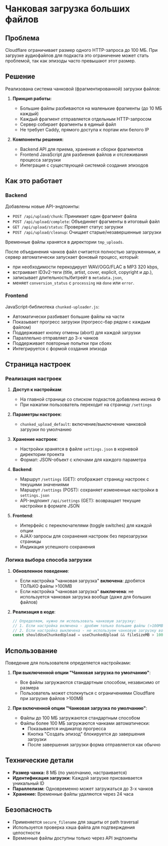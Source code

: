 # Чанковая загрузка больших файлов

## Проблема
Cloudflare ограничивает размер одного HTTP-запроса до 100 МБ. При загрузке аудиофайлов для подкаста это ограничение может стать проблемой, так как эпизоды часто превышают этот размер.

## Решение
Реализована система чанковой (фрагментированной) загрузки файлов:

1. **Принцип работы:**
   - Большие файлы разбиваются на маленькие фрагменты (до 10 МБ каждый)
   - Каждый фрагмент отправляется отдельным HTTP-запросом
   - Сервер собирает фрагменты в единый файл
   - Не требует Caddy, прямого доступа к портам или белого IP

2. **Компоненты решения:**
   - Backend API для приема, хранения и сборки фрагментов
   - Frontend JavaScript для разбиения файлов и отслеживания процесса загрузки
   - Интеграция с существующей системой создания эпизодов

## Как это работает

### Backend
Добавлены новые API-эндпоинты:

- `POST /api/upload/chunk`: Принимает один фрагмент файла
- `POST /api/upload/complete`: Объединяет фрагменты в итоговый файл
- `GET /api/upload/status`: Проверяет статус загрузки
- `POST /api/upload/cleanup`: Очищает старые/незавершенные загрузки

Временные файлы хранятся в директории `tmp_uploads`.

После объединения чанков файл считается полностью загруженным, и сервер автоматически запускает фоновый процесс, который:
* при необходимости перекодирует WAV/OGG/FLAC в MP3 320 kbps,
* встраивает ID3v2-теги (title, artist, cover, explicit, copyright и др.),
* записывает длительность/битрейт в `metadata.json`,
* меняет `conversion_status` с `processing` на `done` или `error`.

### Frontend
JavaScript-библиотека `chunked-uploader.js`:
- Автоматически разбивает большие файлы на части
- Показывает прогресс загрузки (прогресс-бар рядом с каждым файлом)
- Поддерживает кнопку отмены (abort) для каждой загрузки
- Параллельно отправляет до 3-х чанков
- Поддерживает повторные попытки при сбоях
- Интегрируется с формой создания эпизода

## Страница настроек

### Реализация настроек

1. **Доступ к настройкам**:
   - На главной странице со списком подкастов добавлена иконка ⚙️
   - При нажатии пользователь переходит на страницу `/settings`

2. **Параметры настроек**:
   - `chunked_upload_default`: включение/выключение чанковой загрузки по умолчанию

3. **Хранение настроек**:
   - Настройки хранятся в файле `settings.json` в корневой директории проекта
   - Формат: JSON-объект с ключами для каждого параметра

4. **Backend**:
   - Маршрут `/settings` (GET): отображает страницу настроек с текущими значениями
   - Маршрут `/settings` (POST): сохраняет измененные настройки в `settings.json`
   - API-эндпоинт `/api/settings` (GET): возвращает текущие настройки в формате JSON

5. **Frontend**:
   - Интерфейс с переключателями (toggle switches) для каждой опции
   - AJAX-запросы для сохранения настроек без перезагрузки страницы
   - Индикация успешного сохранения

### Логика выбора способа загрузки

1. **Обновленное поведение**:
   - Если настройка "чанковая загрузка" **включена**: дробятся ТОЛЬКО файлы >100MB
   - Если настройка "чанковая загрузка" **выключена**: не используется чанковая загрузка вообще (даже для больших файлов)

2. **Реализация в коде**:
   ```javascript
   // Определяем, нужно ли использовать чанковую загрузку:
   // 1. Если настройка включена - дробим только большие файлы (>100MB)
   // 2. Если настройка выключена - не используем чанковую загрузку вообще
   const shouldUseChunkedUpload = useChunkedUpload && fileSizeMB > 100;
   ```

## Использование

Поведение для пользователя определяется настройками:

1. **При выключенной опции "Чанковая загрузка по умолчанию"**:
   - Все файлы загружаются стандартным способом, независимо от размера
   - Пользователь может столкнуться с ограничениями Cloudflare при загрузке файлов >100MB

2. **При включенной опции "Чанковая загрузка по умолчанию"**:
   - Файлы до 100 МБ загружаются стандартным способом
   - Файлы более 100 МБ загружаются чанками автоматически:
     - Показывается индикатор прогресса
     - Кнопка "Создать эпизод" блокируется до завершения загрузки
     - После завершения загрузки форма отправляется как обычно

## Технические детали

- **Размер чанка:** 8 МБ (по умолчанию, настраивается)
- **Идентификация загрузки:** Каждой загрузке присваивается уникальный ID
- **Параллелизм:** Одновременно может загружаться до 3-х чанков
- **Хранение:** Временные файлы удаляются через 24 часа

## Безопасность

- Применяется `secure_filename` для защиты от path traversal
- Используется проверка хэша файла для подтверждения целостности
- Временные файлы доступны только через API эндпоинты
